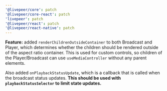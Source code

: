 ```yaml
---
'@livepeer/core': patch
'@livepeer/core-react': patch
'livepeer': patch
'@livepeer/react': patch
'@livepeer/react-native': patch
---
```


**Feature:** added `renderChildrenOutsideContainer` to both Broadcast and Player, which determines whether the children should be rendered outside of the aspect ratio container. This is used for custom controls, so children of the Player/Broadcast can use
`useMediaController` without any parent elements.

Also added `onPlaybackStatusUpdate`, which is a callback that is called when the broadcast status updates.
**This should be used with `playbackStatusSelector` to limit state updates.**
